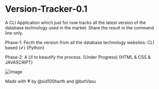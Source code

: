 # Version-Tracker-0.1

A CLI Application which just for now tracks all the latest version of the database technology used in the market. Share the result in the command line only.

Phase-1: Fecth the version from all the database technology websites: CLI based (✔) {Python}

Phase-2: A UI to beautify the process. (Under Progress) {HTML & CSS & JAVASCRIPT}


![image](https://user-images.githubusercontent.com/83164321/175918879-855a18eb-357b-4212-ba54-37ed829e4116.png)



Made with 💗 by @sid100harth and @botVasu
